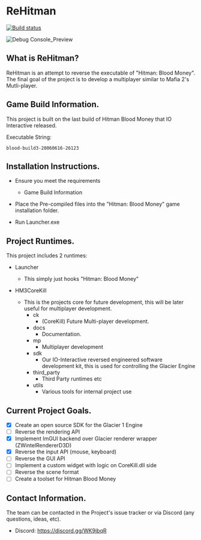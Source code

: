 ReHitman
===============

[![Build status](https://ci.appveyor.com/api/projects/status/roum4p326855okuy?svg=true)](https://ci.appveyor.com/project/DronCode/rehitman)

![Debug Console_Preview](GitHub/index_preview.png)

What is ReHitman?
---------------

ReHitman is an attempt to reverse the executable of "Hitman: Blood Money".
The final goal of the project is to develop a multiplayer similar to Mafia 2's Mutli-player.

Game Build Information.
---------------

This project is built on the last build of Hitman Blood Money that IO Interactive released.

Executable String:

	blood-build3-20060616-26123

Installation Instructions.
---------------
 * Ensure you meet the requirements

   - Game Build Information
   
 * Place the Pre-compiled files into the "Hitman: Blood Money" game installation folder.
 * Run Launcher.exe
 
Project Runtimes.
---------------

This project includes 2 runtimes:

 * Launcher
	- This simply just hooks "Hitman: Blood Money"

 * HM3CoreKill
 
	- This is the projects core for future development, this will be later useful for multiplayer development.
		- ck
			- (CoreKill) Future Multi-player development.
		- docs
			- Documentation.
		- mp
			- Multiplayer development
		- sdk
			- Our IO-Interactive reversed engineered software development kit, this is used for controlling the Glacier Engine
		- third_party
			- Third Party runtimes etc
		- utils
			- Various tools for internal project use
	
Current Project Goals.
---------------

 - [x] Create an open source SDK for the Glacier 1 Engine
 - [ ] Reverse the rendering API
 - [x] Implement ImGUI backend over Glacier renderer wrapper (ZWintelRendererD3D)
 - [x] Reverse the input API (mouse, keyboard)
 - [ ] Reverse the GUI API
 - [ ] Implement a custom widget with logic on CoreKill.dll side
 - [ ] Reverse the scene format
 - [ ] Create a toolset for Hitman Blood Money

Contact Information.
---------------

The team can be contacted in the Project's issue tracker or via Discord (any questions, ideas, etc).
 - Discord: https://discord.gg/WK9jbqR

